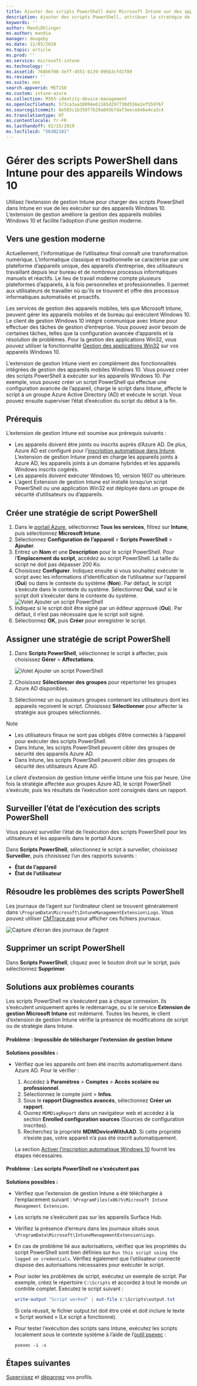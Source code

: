 ```yaml
---
title: Ajouter des scripts PowerShell dans Microsoft Intune sur des appareils Windows 10 - Azure | Microsoft Docs
description: Ajouter des scripts PowerShell, attribuer la stratégie de script à des groupes Azure Active Directory, utiliser des rapports pour surveiller les scripts, et consulter les étapes permettant de supprimer les scripts que vous ajoutez sur des appareils Windows 10 dans Microsoft Intune. Consultez également les solutions aux problèmes courants.
keywords: ''
author: MandiOhlinger
ms.author: mandia
manager: dougeby
ms.date: 12/03/2018
ms.topic: article
ms.prod: ''
ms.service: microsoft-intune
ms.technology: ''
ms.assetid: 768b6f08-3eff-4551-b139-095b3cfd1f89
ms.reviewer: ''
ms.suite: ems
search.appverid: MET150
ms.custom: intune-azure
ms.collection: M365-identity-device-management
ms.openlocfilehash: 573ca3aa10094e61165d297730d556e2ef559767
ms.sourcegitcommit: 8e503c1b350f7b29a045b7daf3eece64be4ca3c4
ms.translationtype: HT
ms.contentlocale: fr-FR
ms.lasthandoff: 02/15/2019
ms.locfileid: "56302181"
---
```

# <a name="manage-powershell-scripts-in-intune-for-windows-10-devices"></a>Gérer des scripts PowerShell dans Intune pour des appareils Windows 10

Utilisez l’extension de gestion Intune pour charger des scripts PowerShell dans Intune en vue de les exécuter sur des appareils Windows 10. L’extension de gestion améliore la gestion des appareils mobiles Windows 10 et facilite l’adoption d’une gestion moderne.

## <a name="moving-to-modern-management"></a>Vers une gestion moderne

Actuellement, l’informatique de l’utilisateur final connaît une transformation numérique. L’informatique classique et traditionnelle se caractérise par une plateforme d’appareils unique, des appareils d’entreprise, des utilisateurs travaillant depuis leur bureau et de nombreux processus informatiques manuels et réactifs. Le lieu de travail moderne compte plusieurs plateformes d’appareils, à la fois personnelles et professionnelles. Il permet aux utilisateurs de travailler où qu’ils se trouvent et offre des processus informatiques automatisés et proactifs.

Les services de gestion des appareils mobiles, tels que Microsoft Intune, peuvent gérer les appareils mobiles et de bureau qui exécutent Windows 10. Le client de gestion Windows 10 intégré communique avec Intune pour effectuer des tâches de gestion d’entreprise. Vous pouvez avoir besoin de certaines tâches, telles que la configuration avancée d’appareils et la résolution de problèmes. Pour la gestion des applications Win32, vous pouvez utiliser la fonctionnalité [Gestion des applications Win32](apps-win32-app-management.md) sur vos appareils Windows 10.

L’extension de gestion Intune vient en complément des fonctionnalités intégrées de gestion des appareils mobiles Windows 10. Vous pouvez créer des scripts PowerShell à exécuter sur les appareils Windows 10. Par exemple, vous pouvez créer un script PowerShell qui effectue une configuration avancée de l’appareil, charge le script dans Intune, affecte le script à un groupe Azure Active Directory (AD) et exécute le script. Vous pouvez ensuite superviser l’état d’exécution du script du début à la fin.

## <a name="prerequisites"></a>Prérequis

L’extension de gestion Intune est soumise aux prérequis suivants :

- Les appareils doivent être joints ou inscrits auprès d’Azure AD. De plus, Azure AD est configuré pour l’[inscription automatique dans Intune](windows-enroll.md#enable-windows-10-automatic-enrollment). L’extension de gestion Intune prend en charge les appareils joints à Azure AD, les appareils joints à un domaine hybrides et les appareils Windows inscrits cogérés.
- Les appareils doivent exécuter Windows 10, version 1607 ou ultérieure.
- L’agent Extension de gestion Intune est installé lorsqu’un script PowerShell ou une application Win32 est déployée dans un groupe de sécurité d’utilisateurs ou d’appareils.

## <a name="create-a-powershell-script-policy"></a>Créer une stratégie de script PowerShell 

1. Dans le [portail Azure](https://portal.azure.com), sélectionnez **Tous les services**, filtrez sur **Intune**, puis sélectionnez **Microsoft Intune**.
2. Sélectionnez **Configuration de l’appareil** > **Scripts PowerShell** > **Ajouter**.
3. Entrez un **Nom** et une **Description** pour le script PowerShell. Pour l’**Emplacement du script**, accédez au script PowerShell. La taille du script ne doit pas dépasser 200 Ko.
4. Choisissez **Configurer**. Indiquez ensuite si vous souhaitez exécuter le script avec les informations d’identification de l’utilisateur sur l’appareil (**Oui**) ou dans le contexte du système (**Non**). Par défaut, le script s’exécute dans le contexte du système. Sélectionnez **Oui**, sauf si le script doit s’exécuter dans le contexte du système. 
  ![Volet Ajouter un script PowerShell](./media/mgmt-extension-add-script.png)
5. Indiquez si le script doit être signé par un éditeur approuvé (**Oui**). Par défaut, il n’est pas nécessaire que le script soit signé. 
6. Sélectionnez **OK**, puis **Créer** pour enregistrer le script.

## <a name="assign-a-powershell-script-policy"></a>Assigner une stratégie de script PowerShell

1. Dans **Scripts PowerShell**, sélectionnez le script à affecter, puis choisissez **Gérer** > **Affectations**.

    ![Volet Ajouter un script PowerShell](./media/mgmt-extension-assignments.png)

2. Choisissez **Sélectionner des groupes** pour répertorier les groupes Azure AD disponibles. 
3. Sélectionnez un ou plusieurs groupes contenant les utilisateurs dont les appareils reçoivent le script. Choisissez **Sélectionner** pour affecter la stratégie aux groupes sélectionnés.

> [!NOTE]
> - Les utilisateurs finaux ne sont pas obligés d’être connectés à l’appareil pour exécuter des scripts PowerShell.
> - Dans Intune, les scripts PowerShell peuvent cibler des groupes de sécurité des appareils Azure AD.
> - Dans Intune, les scripts PowerShell peuvent cibler des groupes de sécurité des utilisateurs Azure AD.

Le client d’extension de gestion Intune vérifie Intune une fois par heure. Une fois la stratégie affectée aux groupes Azure AD, le script PowerShell s’exécute, puis les résultats de l’exécution sont consignés dans un rapport.

## <a name="monitor-run-status-for-powershell-scripts"></a>Surveiller l’état de l’exécution des scripts PowerShell

Vous pouvez surveiller l’état de l’exécution des scripts PowerShell pour les utilisateurs et les appareils dans le portail Azure.

Dans **Scripts PowerShell**, sélectionnez le script à surveiller, choisissez **Surveiller**, puis choisissez l’un des rapports suivants :

- **État de l’appareil**
- **État de l’utilisateur**

## <a name="troubleshoot-powershell-scripts"></a>Résoudre les problèmes des scripts PowerShell

Les journaux de l’agent sur l’ordinateur client se trouvent généralement dans `\ProgramData\Microsoft\IntuneManagementExtension\Logs`. Vous pouvez utiliser [CMTrace.exe](https://docs.microsoft.com/sccm/core/support/tools) pour afficher ces fichiers journaux. 

![Capture d’écran des journaux de l’agent](./media/apps-win32-app-10.png)  

## <a name="delete-a-powershell-script"></a>Supprimer un script PowerShell

Dans **Scripts PowerShell**, cliquez avec le bouton droit sur le script, puis sélectionnez **Supprimer**.

## <a name="common-issues-and-resolutions"></a>Solutions aux problèmes courants

Les scripts PowerShell ne s’exécutent pas à chaque connexion. Ils s’exécutent uniquement après le redémarrage, ou si le service **Extension de gestion Microsoft Intune** est redémarré. Toutes les heures, le client d’extension de gestion Intune vérifie la présence de modifications de script ou de stratégie dans Intune.

#### <a name="issue-intune-management-extension-doesnt-download"></a>Problème : Impossible de télécharger l’extension de gestion Intune

**Solutions possibles :**

- Vérifiez que les appareils ont bien été inscrits automatiquement dans Azure AD. Pour le vérifier : 

  1. Accédez à **Paramètres** > **Comptes** > **Accès scolaire ou professionnel**.
  2. Sélectionnez le compte joint > **Infos**.
  3. Sous le **rapport Diagnostics avancés**, sélectionnez **Créer un rapport**.
  4. Ouvrez `MDMDiagReport` dans un navigateur web et accédez à la section **Enrolled configuration sources** (Sources de configuration inscrites).
  5. Recherchez la propriété **MDMDeviceWithAAD**. Si cette propriété n’existe pas, votre appareil n’a pas été inscrit automatiquement.

    La section [Activer l’inscription automatique Windows 10](windows-enroll.md#enable-windows-10-automatic-enrollment) fournit les étapes nécessaires.

#### <a name="issue-the-powershell-scripts-do-not-run"></a>Problème : Les scripts PowerShell ne s’exécutent pas

**Solutions possibles :**

- Vérifiez que l’extension de gestion Intune a été téléchargée à l’emplacement suivant : `%ProgramFiles(x86)%\Microsoft Intune Management Extension`.
- Les scripts ne s’exécutent pas sur les appareils Surface Hub.
- Vérifiez la présence d’erreurs dans les journaux situés sous `\ProgramData\Microsoft\IntuneManagementExtension\Logs`.
- En cas de problème lié aux autorisations, vérifiez que les propriétés du script PowerShell sont bien définies sur `Run this script using the logged on credentials`. Vérifiez également que l’utilisateur connecté dispose des autorisations nécessaires pour exécuter le script.
- Pour isoler les problèmes de script, exécutez un exemple de script. Par exemple, créez le répertoire `C:\Scripts` et accordez à tout le monde un contrôle complet. Exécutez le script suivant :

  ```powershell
  write-output "Script worked" | out-file c:\Scripts\output.txt
  ```

  Si cela réussit, le fichier output.txt doit être créé et doit inclure le texte « Script worked » (Le script a fonctionné).

- Pour tester l’exécution des scripts sans Intune, exécutez les scripts localement sous le contexte système à l’aide de l’[outil psexec](https://docs.microsoft.com/sysinternals/downloads/psexec) :

  `psexec -i -s`

## <a name="next-steps"></a>Étapes suivantes

[Supervisez](device-profile-monitor.md) et [dépannez](device-profile-troubleshoot.md) vos profils.
